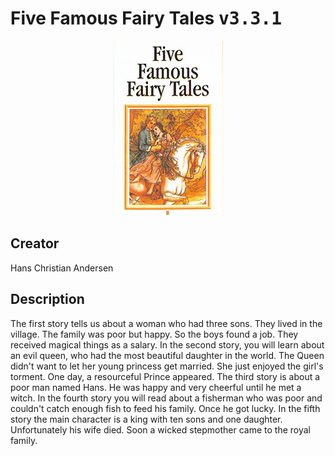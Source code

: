 
# Five Famous Fairy Tales <kbd>v3.3.1</kbd>

<center>
  <img src="./cover-1024.jpg"/>
</center>

## Creator
Hans Christian Andersen

## Description
The first story tells us about a woman who had three sons. They lived in the village. The family was poor but happy. So the boys found a job. They received magical things as a salary. In the second story, you will learn about an evil queen, who had the most beautiful daughter in the world. The Queen didn't want to let her young princess get married. She just enjoyed the girl's torment. One day, a resourceful Prince appeared. The third story is about a poor man named Hans. He was happy and very cheerful until he met a witch. In the fourth story you will read about a fisherman who was poor and couldn't catch enough fish to feed his family. Once he got lucky. In the fifth story the main character is a king with ten sons and one daughter. Unfortunately his wife died. Soon a wicked stepmother came to the royal family.
